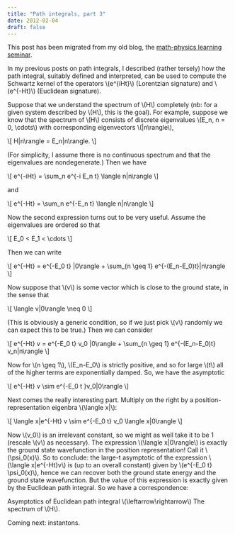 ```yaml
---
title: "Path integrals, part 3"
date: 2012-02-04
draft: false
---
```


This post has been migrated from my old blog, the [math-physics learning seminar](https://mathphysseminar.blogspot.com/).



In my previous posts on path integrals, I described (rather tersely) how the path integral, suitably defined and interpreted, can be used to compute the Schwartz kernel of the operators \\(e^{iHt}\\) (Lorentzian signature) and \\(e^{-Ht}\\) (Euclidean signature).


Suppose that we understand the spectrum of \\(H\\) completely (nb: for a given system described by \\(H\\), this is the goal). For example, suppose we know that the spectrum of \\(H\\) consists of discrete eigenvalues \\(E_n, n = 0, \cdots\\) with corresponding eigenvectors \\(|n\rangle\\),

\\[ H|n\rangle = E_n|n\rangle. \\]

(For simplicity, I assume there is no continuous spectrum and that the eigenvalues are nondegenerate.) Then we have

\\[ e^{-iHt} = \sum_n e^{-i E_n t} \langle n|n\rangle \\]

and

\\[ e^{-Ht} = \sum_n e^{-E_n t} \langle n|n\rangle \\]

Now the second expression turns out to be very useful. Assume the eigenvalues are ordered so that

\\[ E_0 &lt; E_1 &lt; \cdots \\]

Then we can write

\\[ e^{-Ht} = e^{-E_0 t} |0\rangle + \sum_{n \geq 1} e^{-(E_n-E_0)t}|n\rangle \\]

Now suppose that \\(v\\) is some vector which is close to the ground state, in the sense that

\\[ \langle v|0\rangle \neq 0 \\]

(This is obviously a generic condition, so if we just pick \\(v\\) randomly we can expect this to be true.) Then we can consider

\\[ e^{-Ht} v = e^{-E_0 t} v_0 |0\rangle + \sum_{n \geq 1} e^{-(E_n-E_0)t} v_n|n\rangle \\]

Now for \\(n \geq 1\\), \\(E_n-E_0\\) is strictly positive, and so for large \\(t\\) all of the higher terms are exponentially damped. So, we have the asymptotic

\\[ e^{-Ht} v \sim e^{-E_0 t }v_0|0\rangle \\]

Next comes the really interesting part. Multiply on the right by a position-representation eigenbra \\(\langle x|\\):

\\[ \langle x|e^{-Ht} v \sim e^{-E_0 t} v_0 \langle x|0\rangle \\]

Now \\(v_0\\) is an irrelevant constant, so we might as well take it to be 1 (rescale \\(v\\) as necessary). The expression \\(\langle x|0\rangle\\) is exactly the ground state wavefunction in the position representation! Call it \\(\psi_0(x)\\). So to conclude: the large-t asymptotic of the expression \\(\langle x|e^{-Ht}v\\) is (up to an overall constant) given by \\(e^{-E_0 t} \psi_0(x)\\), hence we can recover both the ground state energy and the ground state wavefunction. But the value of this expression is exactly given by the Euclidean path integral. So we have a correspondence:


Asymptotics of Euclidean path integral \\(\leftarrow\rightarrow\\) The spectrum of \\(H\\).


Coming next: instantons.